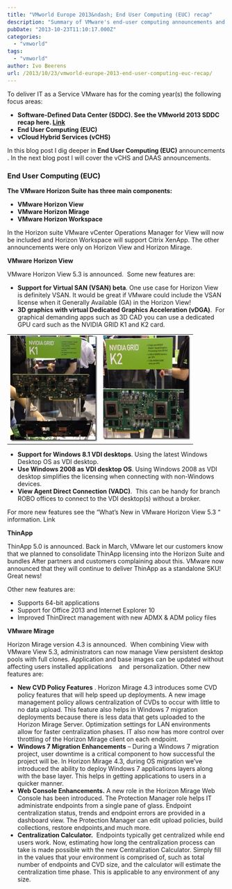 ```yaml
---
title: "VMworld Europe 2013&ndash; End User Computing (EUC) recap"
description: "Summary of VMware's end-user computing announcements and updates from VMworld Europe 2013."
pubDate: "2013-10-23T11:10:17.000Z"
categories: 
  - "vmworld"
tags: 
  - "vmworld"
author: Ivo Beerens
url: /2013/10/23/vmworld-europe-2013-end-user-computing-euc-recap/
---
```


To deliver IT as a Service VMware has for the coming year(s) the following focus areas:

- **Software-Defined Data Center (SDDC). See the VMworld 2013 SDDC recap here. [Link](https://www.ivobeerens.nl/2013/10/20/vmworld-europe-2013the-software-defined-data-center-sddc-recap/)**
- **End User Computing (EUC)**
- **vCloud Hybrid Services (vCHS)**

In this blog post I dig deeper in **End User Computing (EUC)** announcements . In the next blog post I will cover the vCHS and DAAS announcements.

### End User Computing (EUC)

**The VMware Horizon Suite has three main components:**

- **VMware Horizon View**
- **VMware Horizon Mirage**
- **VMware Horizon Workspace**

In the Horizon suite VMware vCenter Operations Manager for View will now be included and Horizon Workspace will support Citrix XenApp. The other announcements were only on Horizon View and Horizon Mirage.

**VMware Horizon View**

VMware Horizon View 5.3 is announced.  Some new features are:

- **Support for Virtual SAN (VSAN) beta**. One use case for Horizon View  is definitely VSAN. It would be great if VMware could include the VSAN license when it Generally Available (GA) in the Horizon View!
- **3D graphics with virtual Dedicated Graphics Acceleration (vDGA)**.  For graphical demanding apps such as 3D CAD you can use a dedicated GPU card such as the NVIDIA GRID K1 and K2 card.

<table cellspacing="0" cellpadding="2" width="400" border="0"><tbody><tr><td valign="top" width="200"><a href="images/k1.jpg"><img title="k1" style="border-left-width: 0px; border-right-width: 0px; background-image: none; border-bottom-width: 0px; padding-top: 0px; padding-left: 0px; display: inline; padding-right: 0px; border-top-width: 0px" border="0" alt="k1" src="images/k1_thumb.jpg" width="219" height="244"></a></td><td valign="top" width="200"><a href="https://www.ivobeerens.nl/wp-content/uploads/2013/10/k2.jpg"><img title="k2" style="border-left-width: 0px; border-right-width: 0px; background-image: none; border-bottom-width: 0px; padding-top: 0px; padding-left: 0px; display: inline; padding-right: 0px; border-top-width: 0px" border="0" alt="k2" src="images/k2_thumb.jpg" width="265" height="240"></a></td></tr></tbody></table>

- **Support for Windows 8.1 VDI desktops**. Using the latest Windows Desktop OS as VDI desktop.
- **Use Windows 2008 as VDI desktop OS**. Using Windows 2008 as VDI desktop simplifies the licensing when connecting with non-Windows devices.
- **View Agent Direct Connection (VADC)**.  This can be handy for branch ROBO offices to connect to the VDI desktop(s) without a broker.

For more new features see the “What’s New in VMware Horizon View 5.3 “ information. Link

**ThinApp**

ThinApp 5.0 is announced. Back in March, VMware let our customers know that we planned to consolidate ThinApp licensing into the Horizon Suite and bundles After partners and customers complaining about this. VMware now announced that they will continue to deliver ThinApp as a standalone SKU!  Great news!

Other new features are:

- Supports 64-bit applications
- Support for Office 2013 and Internet Explorer 10
- Improved ThinDirect management with new ADMX & ADM policy files

**VMware Mirage**

Horizon Mirage version 4.3 is announced.  When combining View with VMware View 5.3, administrators can now manage View persistent desktop pools with full clones. Application and base images can be updated without affecting users installed applications    and  personalization. Other new features are:

- **New CVD Policy Features** . Horizon Mirage 4.3 introduces some CVD policy features that will help speed up deployments. A new image management policy allows centralization of CVDs to occur with little to no data upload. This feature also helps in Windows 7 migration deployments because there is less data that gets uploaded to the Horizon Mirage Server. Optimization settings for LAN environments allow for faster centralization phases. IT also now has more control over throttling of the Horizon Mirage client on each endpoint.
- **Windows 7 Migration Enhancements** – During a Windows 7 migration project, user downtime is a critical component to how successful the project will be. In Horizon Mirage 4.3, during OS migration we’ve introduced the ability to deploy Windows 7 applications layers along with the base layer. This helps in getting applications to users in a quicker manner.
- **Web Console Enhancements.** A new role in the Horizon Mirage Web Console has been introduced. The Protection Manager role helps IT administrate endpoints from a single pane of glass. Endpoint centralization status, trends and endpoint errors are provided in a dashboard view. The Protection Manager can edit upload policies, build collections, restore endpoints,and much more.
- **Centralization Calculator.**  Endpoints typically get centralized while end users work. Now, estimating how long the centralization process can take is made possible with the new Centralization Calculator. Simply fill in the values that your environment is comprised of, such as total number of endpoints and CVD size, and the calculator will estimate the centralization time phase. This is applicable to any environment of any size.